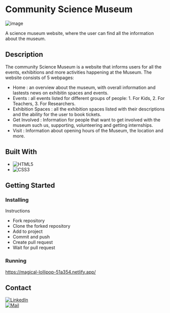 # Community Science Museum

![image](https://stellar-semolina-abdeca.netlify.app/images/explore-together-page.png)

A science museum website, where the user can find all the information about the museum.

## Description

The community Science Museum is a website that informs users for all the events, exhibitions and more activities happening at the Museum.
The website consists of 5 webpages:
- Home : an overview about the museum, with overall information and lastests news on exhibitin spaces and events.
- Events : all events listed for different groups of people: 1. For Kids, 2. For Teachers, 3. For Researchers.
- Exhibition Spaces : all the exhibition spaces listed with their descriptions and the ability for the user to book tickets. 
- Get Involved : Information for people that want to get involved with the museum such us, supporting, volunteering and getting internships.
- Visit : Information about opening hours of the Museum, the location and more. 


## Built With
- ![HTML5](https://img.shields.io/badge/-HTML5-000000?style=flat&logo=html5&logoColor=ffffff&labelColor=E34F26)
- ![CSS3](https://img.shields.io/badge/-CSS3-000000?style=flat&logo=css3&logoColor=ffffff&labelColor=1572B6) 

## Getting Started

### Installing
Instructions

- Fork repository
- Clone the forked repository
- Add to project
- Commit and push
- Create pull request
- Wait for pull request


### Running
https://magical-lollipop-51a354.netlify.app/

## Contact
[![LinkedIn](https://img.shields.io/badge/LinkedIn-krista--kaza-blue?logo=linkedin&logoColor=blue&labelColor=black)](https://www.linkedin.com/in/krista-kaza-870326235/)
<br>
[![Mail](https://img.shields.io/badge/Hotmail-kristakaz@hotmail.com-blue?logo=Gmail&logoColor=blue&labelColor=black)](mailto:kristakaz@hotmail.com)
